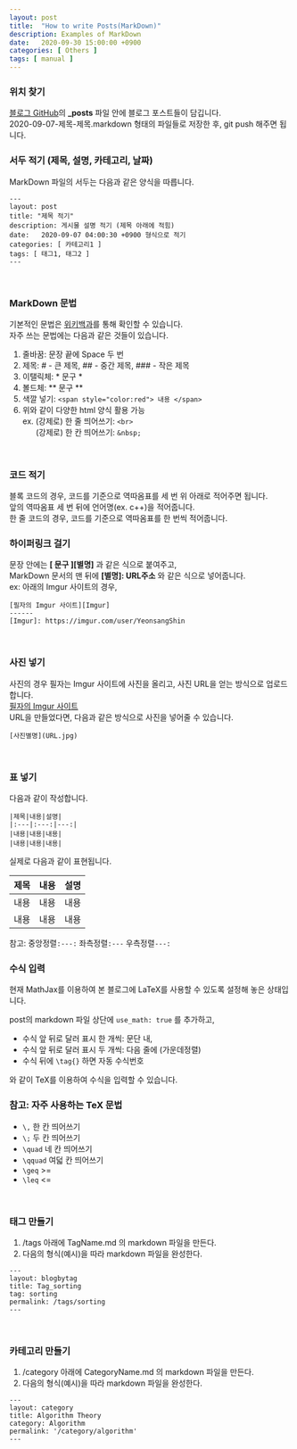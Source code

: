 ```yaml
---
layout: post
title:  "How to write Posts(MarkDown)"
description: Examples of MarkDown
date:   2020-09-30 15:00:00 +0900
categories: [ Others ]
tags: [ manual ]
---
```

### 위치 찾기
[블로그 GitHub][git]의 **_posts** 파일 안에 블로그 포스트들이 담깁니다.  
2020-09-07-제목-제목.markdown 형태의 파일들로 저장한 후, git push 해주면 됩니다.
<br>

### 서두 적기 (제목, 설명, 카테고리, 날짜)
MarkDown 파일의 서두는 다음과 같은 양식을 따릅니다.
``` 
---
layout: post
title: "제목 적기"
description: 게시물 설명 적기 (제목 아래에 적힘)
date:   2020-09-07 04:00:30 +0900 형식으로 적기
categories: [ 카테고리1 ]
tags: [ 태그1, 태그2 ]
---
```
<br>

### MarkDown 문법
기본적인 문법은 [위키백과][wiki]를 통해 확인할 수 있습니다.  
자주 쓰는 문법에는 다음과 같은 것들이 있습니다.  
1. 줄바꿈: 문장 끝에 Space 두 번
2. 제목: # - 큰 제목, ## - 중간 제목, ### - 작은 제목
3. 이탤릭체: * 문구 *
4. 볼드체: ** 문구 **
5. 색깔 넣기: `<span style="color:red"> 내용 </span>`
6. 위와 같이 다양한 html 양식 활용 가능  
ex. (강제로) 한 줄 띄어쓰기: `<br>`  
&nbsp; &nbsp; &nbsp; (강제로) 한 칸 띄어쓰기: `&nbsp;`
<br>

### 코드 적기
블록 코드의 경우, 코드를 기준으로 역따옴표를 세 번 위 아래로 적어주면 됩니다.  
앞의 역따옴표 세 번 뒤에 언어명(ex. c++)을 적어줍니다.  
한 줄 코드의 경우, 코드를 기준으로 역따옴표를 한 번씩 적어줍니다.
<br>

### 하이퍼링크 걸기
문장 안에는 **[ 문구 ][별명]** 과 같은 식으로 붙여주고,  
MarkDown 문서의 맨 뒤에 **[별명]: URL주소** 와 같은 식으로 넣어줍니다.  
ex: 아래의 Imgur 사이트의 경우,
```
[필자의 Imgur 사이트][Imgur]
------
[Imgur]: https://imgur.com/user/YeonsangShin
```
<br>

### 사진 넣기
사진의 경우 필자는 Imgur 사이트에 사진을 올리고, 사진 URL을 얻는 방식으로 업로드합니다.  
[필자의 Imgur 사이트][Imgur]  
URL을 만들었다면, 다음과 같은 방식으로 사진을 넣어줄 수 있습니다.
```
[사진별명](URL.jpg)
```
<br>

### 표 넣기
다음과 같이 작성합니다.
```
|제목|내용|설명|
|:---|:---:|---:|
|내용|내용|내용|
|내용|내용|내용|
```
실제로 다음과 같이 표현됩니다.

|제목|내용|설명|
|:---|:---:|---:|
|내용|내용|내용|
|내용|내용|내용|
참고: 중앙정렬`:---:` 좌측정렬`:---`  우측정렬`---:`
<br>

### 수식 입력
현재 MathJax를 이용하여 본 블로그에 LaTeX를 사용할 수 있도록 설정해 놓은 상태입니다. 

post의 markdown 파일 상단에 `use_math: true` 를 추가하고,  
- 수식 앞 뒤로 달러 표시 한 개씩: 문단 내,
- 수식 앞 뒤로 달러 표시 두 개씩: 다음 줄에 (가운데정렬)
- 수식 뒤에 `\tag{}` 하면 자동 수식번호

와 같이 TeX를 이용하여 수식을 입력할 수 있습니다.

### 참고: 자주 사용하는 TeX 문법
- `\,` 한 칸 띄어쓰기
- `\;` 두 칸 띄어쓰기
- `\quad` 네 칸 띄어쓰기
- `\qquad` 여덟 칸 띄어쓰기
- `\geq` >=
- `\leq` <=
<br>

### 태그 만들기
1. /tags 아래에 TagName.md 의 markdown 파일을 만든다. 
2. 다음의 형식(예시)을 따라 markdown 파일을 완성한다.  
```
---
layout: blogbytag
title: Tag_sorting
tag: sorting
permalink: /tags/sorting
---
```
<br>

### 카테고리 만들기
1. /category 아래에 CategoryName.md 의 markdown 파일을 만든다.
2. 다음의 형식(예시)을 따라 markdown 파일을 완성한다.
```
---
layout: category
title: Algorithm Theory
category: Algorithm
permalink: '/category/algorithm'
---
```

[git]: https://github.com/yxxshin/yxxshin.github.io
[wiki]: https://ko.wikipedia.org/wiki/%EB%A7%88%ED%81%AC%EB%8B%A4%EC%9A%B4
[Imgur]: https://imgur.com/user/YeonsangShin